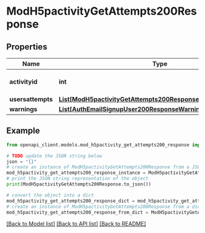 # ModH5pactivityGetAttempts200Response


## Properties

Name | Type | Description | Notes
------------ | ------------- | ------------- | -------------
**activityid** | **int** | Activity course module ID | [default to null]
**usersattempts** | [**List[ModH5pactivityGetAttempts200ResponseUsersattemptsInner]**](ModH5pactivityGetAttempts200ResponseUsersattemptsInner.md) |  | 
**warnings** | [**List[AuthEmailSignupUser200ResponseWarningsInner]**](AuthEmailSignupUser200ResponseWarningsInner.md) |  | [optional] 

## Example

```python
from openapi_client.models.mod_h5pactivity_get_attempts200_response import ModH5pactivityGetAttempts200Response

# TODO update the JSON string below
json = "{}"
# create an instance of ModH5pactivityGetAttempts200Response from a JSON string
mod_h5pactivity_get_attempts200_response_instance = ModH5pactivityGetAttempts200Response.from_json(json)
# print the JSON string representation of the object
print(ModH5pactivityGetAttempts200Response.to_json())

# convert the object into a dict
mod_h5pactivity_get_attempts200_response_dict = mod_h5pactivity_get_attempts200_response_instance.to_dict()
# create an instance of ModH5pactivityGetAttempts200Response from a dict
mod_h5pactivity_get_attempts200_response_from_dict = ModH5pactivityGetAttempts200Response.from_dict(mod_h5pactivity_get_attempts200_response_dict)
```
[[Back to Model list]](../README.md#documentation-for-models) [[Back to API list]](../README.md#documentation-for-api-endpoints) [[Back to README]](../README.md)



